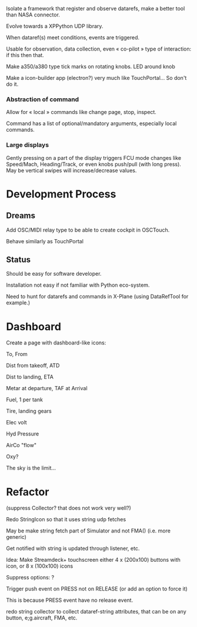 Isolate a framework that register and observe datarefs, make a better tool than NASA connector.

Evolve towards a XPPython UDP library.

When dataref(s) meet conditions, events are triggered.

Usable for observation, data collection, even « co-pilot » type of interaction: if this then that.

Make a350/a380 type tick marks on rotating knobs. LED around knob

Make a icon-builder app (electron?) very much like TouchPortal... So don't do it.

### Abstraction of command

Allow for « local » commands like change page, stop, inspect.

Command has a list of optional/mandatory arguments, especially local commands.

### Large displays

Gently pressing on a part of the display triggers FCU mode changes like Speed/Mach, Heading/Track, or even knobs push/pull (with long press). May be vertical swipes will increase/decrease values.

# Development Process

## Dreams

Add OSC/MIDI relay type to be able to create cockpit in OSCTouch.

Behave similarly as TouchPortal

## Status

Should be easy for software developer.

Installation not easy if not familiar with Python eco-system.

Need to hunt for datarefs and commands in X-Plane (using DataRefTool for example.)

# Dashboard

Create a page with dashboard-like icons:

To, From

Dist from takeoff, ATD

Dist to landing, ETA

Metar at departure, TAF at Arrival

Fuel, 1 per tank

Tire, landing gears

Elec volt

Hyd Pressure

AirCo "flow"

Oxy?

The sky is the limit...

# Refactor

(suppress Collector? that does not work very well?)

Redo StringIcon so that it uses string udp fetches

May be make string fetch part of Simulator and not FMA() (i.e. more generic)

Get notified with string is updated through listener, etc.

Idea: Make Streamdeck+ touchscreen either 4 x (200x100) buttons with icon, or 8 x (100x100) icons

Suppress options: ?

Trigger push event on PRESS not on RELEASE (or add an option to force it)

This is because PRESS event have no release event.

redo string collector to collect dataref-string attributes, that can be on any button, e;g.aircraft, FMA, etc.
